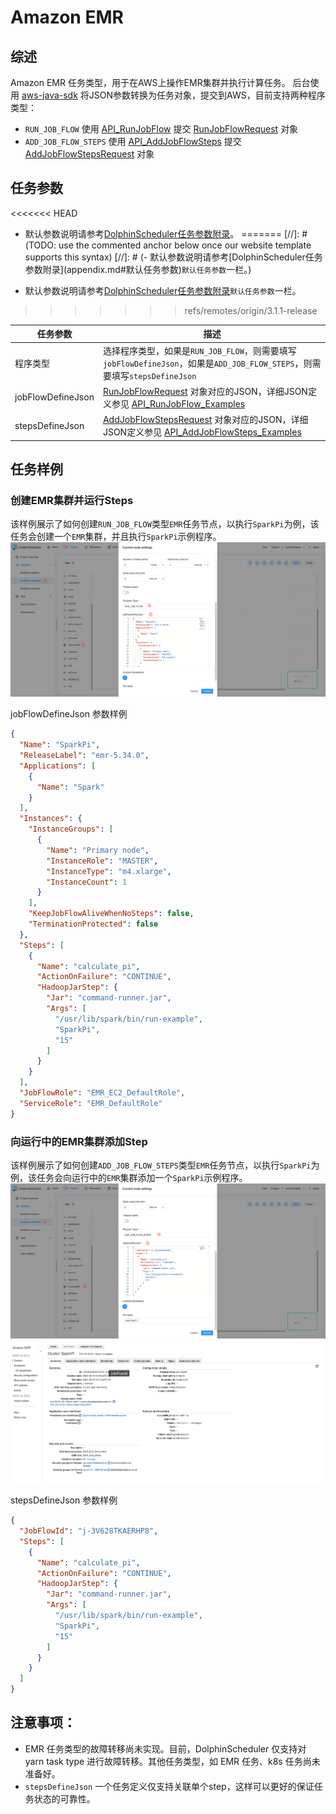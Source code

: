 # Amazon EMR

## 综述

Amazon EMR 任务类型，用于在AWS上操作EMR集群并执行计算任务。
后台使用 [aws-java-sdk](https://aws.amazon.com/cn/sdk-for-java/) 将JSON参数转换为任务对象，提交到AWS，目前支持两种程序类型：

* `RUN_JOB_FLOW` 使用 [API_RunJobFlow](https://docs.aws.amazon.com/emr/latest/APIReference/API_RunJobFlow.html#API_RunJobFlow_Examples) 提交 [RunJobFlowRequest](https://docs.aws.amazon.com/AWSJavaSDK/latest/javadoc/com/amazonaws/services/elasticmapreduce/model/RunJobFlowRequest.html) 对象
* `ADD_JOB_FLOW_STEPS` 使用 [API_AddJobFlowSteps](https://docs.aws.amazon.com/emr/latest/APIReference/API_AddJobFlowSteps.html#API_AddJobFlowSteps_Examples) 提交 [AddJobFlowStepsRequest](https://docs.aws.amazon.com/AWSJavaSDK/latest/javadoc/com/amazonaws/services/elasticmapreduce/model/AddJobFlowStepsRequest.html) 对象

## 任务参数

<<<<<<< HEAD
- 默认参数说明请参考[DolphinScheduler任务参数附录](appendix.md#默认任务参数)。
=======
[//]: # (TODO: use the commented anchor below once our website template supports this syntax)
[//]: # (- 默认参数说明请参考[DolphinScheduler任务参数附录]&#40;appendix.md#默认任务参数&#41;`默认任务参数`一栏。)

- 默认参数说明请参考[DolphinScheduler任务参数附录](appendix.md)`默认任务参数`一栏。
>>>>>>> refs/remotes/origin/3.1.1-release

|     **任务参数**      |                                                                                                                                                          **描述**                                                                                                                                                          |
|-------------------|--------------------------------------------------------------------------------------------------------------------------------------------------------------------------------------------------------------------------------------------------------------------------------------------------------------------------|
| 程序类型              | 选择程序类型，如果是`RUN_JOB_FLOW`，则需要填写`jobFlowDefineJson`，如果是`ADD_JOB_FLOW_STEPS`，则需要填写`stepsDefineJson`                                                                                                                                                                                                                         |
| jobFlowDefineJson | [RunJobFlowRequest](https://docs.aws.amazon.com/AWSJavaSDK/latest/javadoc/com/amazonaws/services/elasticmapreduce/model/RunJobFlowRequest.html) 对象对应的JSON，详细JSON定义参见 [API_RunJobFlow_Examples](https://docs.aws.amazon.com/emr/latest/APIReference/API_RunJobFlow.html#API_RunJobFlow_Examples)                          |
| stepsDefineJson   | [AddJobFlowStepsRequest](https://docs.aws.amazon.com/AWSJavaSDK/latest/javadoc/com/amazonaws/services/elasticmapreduce/model/AddJobFlowStepsRequest.html) 对象对应的JSON，详细JSON定义参见 [API_AddJobFlowSteps_Examples](https://docs.aws.amazon.com/emr/latest/APIReference/API_AddJobFlowSteps.html#API_AddJobFlowSteps_Examples) |

## 任务样例

### 创建EMR集群并运行Steps

该样例展示了如何创建`RUN_JOB_FLOW`类型`EMR`任务节点，以执行`SparkPi`为例，该任务会创建一个`EMR`集群，并且执行`SparkPi`示例程序。
![RUN_JOB_FLOW](../../../../img/tasks/demo/emr_run_job_flow.png)

jobFlowDefineJson 参数样例

```json
{
  "Name": "SparkPi",
  "ReleaseLabel": "emr-5.34.0",
  "Applications": [
    {
      "Name": "Spark"
    }
  ],
  "Instances": {
    "InstanceGroups": [
      {
        "Name": "Primary node",
        "InstanceRole": "MASTER",
        "InstanceType": "m4.xlarge",
        "InstanceCount": 1
      }
    ],
    "KeepJobFlowAliveWhenNoSteps": false,
    "TerminationProtected": false
  },
  "Steps": [
    {
      "Name": "calculate_pi",
      "ActionOnFailure": "CONTINUE",
      "HadoopJarStep": {
        "Jar": "command-runner.jar",
        "Args": [
          "/usr/lib/spark/bin/run-example",
          "SparkPi",
          "15"
        ]
      }
    }
  ],
  "JobFlowRole": "EMR_EC2_DefaultRole",
  "ServiceRole": "EMR_DefaultRole"
}
```

### 向运行中的EMR集群添加Step

该样例展示了如何创建`ADD_JOB_FLOW_STEPS`类型`EMR`任务节点，以执行`SparkPi`为例，该任务会向运行中的`EMR`集群添加一个`SparkPi`示例程序。
![ADD_JOB_FLOW_STEPS](../../../../img/tasks/demo/emr_add_job_flow_steps.png)
![JobFlowId](../../../../img/tasks/demo/emr_jobFlowId.png)

stepsDefineJson 参数样例

```json
{
  "JobFlowId": "j-3V628TKAERHP8",
  "Steps": [
    {
      "Name": "calculate_pi",
      "ActionOnFailure": "CONTINUE",
      "HadoopJarStep": {
        "Jar": "command-runner.jar",
        "Args": [
          "/usr/lib/spark/bin/run-example",
          "SparkPi",
          "15"
        ]
      }
    }
  ]
}
```

## 注意事项：

- EMR 任务类型的故障转移尚未实现。目前，DolphinScheduler 仅支持对 yarn task type 进行故障转移。其他任务类型，如 EMR 任务、k8s 任务尚未准备好。
- `stepsDefineJson` 一个任务定义仅支持关联单个step，这样可以更好的保证任务状态的可靠性。


